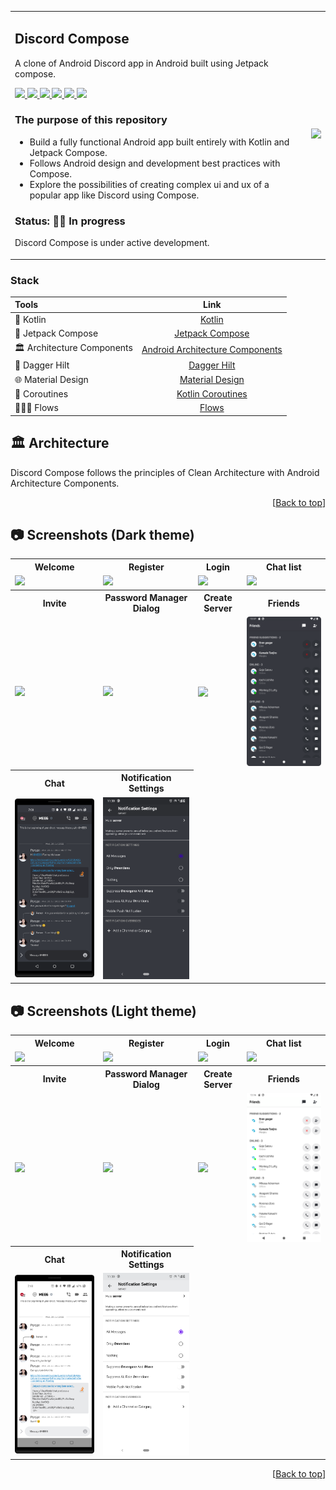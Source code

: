 <div id="top"></div>

<table style="width:100%">
  <tr>
    <td>

## Discord Compose

<p align="left"> A clone of Android Discord app in Android built using Jetpack compose. </p>

<p align="left">
    <a href = "https://developer.android.com/jetpack/androidx/versions/all-channel#february_23_2022">
      <img src = "https://img.shields.io/badge/Jetpack%20Compose-1.1.1-blue.svg?color=blue&style=for-the-badge" />
    </a>
    <a href="https://kotlinlang.org/docs/releases.html">
      <img src="https://img.shields.io/badge/Kotlin-1.6.10-blue.svg?color=blue&style=for-the-badge"/>
    </a>
    <a href = "https://github.com/Anmol92verma/DiscordJetpackCompose/stargazers">
        <img src="https://img.shields.io/github/stars/Anmol92verma/DiscordJetpackCompose?color=green&style=for-the-badge" />
    </a>
    <a href = "https://github.com/Anmol92verma/DiscordJetpackCompose/network/members">
        <img src="https://img.shields.io/github/forks/Anmol92verma/DiscordJetpackCompose?color=green&style=for-the-badge" />
    </a>
    <a href = "https://github.com/Anmol92verma/DiscordJetpackCompose/watchers">
        <img src="https://img.shields.io/github/watchers/Anmol92verma/DiscordJetpackCompose?color=yellowgreen&style=for-the-badge" />
    </a>
    <a href = "https://github.com/Anmol92verma/DiscordJetpackCompose/issues">
        <img src="https://img.shields.io/github/issues/Anmol92verma/DiscordJetpackCompose?color=orange&style=for-the-badge" />
    </a>
</p>

### The purpose of this repository

- Build a fully functional Android app built entirely with Kotlin and Jetpack Compose.
- Follows Android design and development best practices with Compose.
- Explore the possibilities of creating complex ui and ux of a popular app like Discord using
  Compose.

### Status: 👨‍💻 In progress

<p>Discord Compose is under active development.</p>

</td> 
<td>
  <img src = "art/discord_flow.gif" width="240"/>
</td>
</tr>
</table>

### Stack

| Tools | Link |
|     :---      |          :---: |
| 🤖 Kotlin | [Kotlin](https://kotlinlang.org) |
| 💚 Jetpack Compose | [Jetpack Compose](https://developer.android.com/jetpack/compose) |
| 🏛 Architecture Components | [Android Architecture Components](https://developer.android.com/topic/libraries/architecture) |
| 💉 Dagger Hilt | [Dagger Hilt](https://developer.android.com/training/dependency-injection/hilt-android) |
| 🌐 Material Design | [Material Design](https://developer.android.com/jetpack/androidx/releases/compose-material) |
| 🌊 Coroutines | [Kotlin Coroutines](https://developer.android.com/kotlin/coroutines) |
| 🏄🏼‍♀️ Flows | [Flows](https://developer.android.com/kotlin/flow) |

## 🏛️ Architecture

Discord Compose follows the principles of Clean Architecture with Android Architecture Components.

<p align="right">[<a href="#top">Back to top</a>]</p>

## 📷 Screenshots (Dark theme)

<table style="width:100%">
  <tr>
    <th>Welcome</th>
    <th>Register</th> 
    <th>Login</th>
    <th>Chat list</th>
  </tr>
  <tr>
    <td><img src = "art/discord_welcome_dark.png" width=240/></td> 
    <td><img src = "art/discord_register_dark.png" width=240/></td>
    <td><img src = "art/discord_login_dark.png" width=240/></td> 
    <td><img src = "art/discord_chat_list_dark.png" width=240/></td>
  </tr>
  <tr>
    <th>Invite</th>
    <th>Password Manager Dialog</th>
    <th>Create Server</th>
    <th>Friends</th>
  </tr>
  <tr>
    <td><img src = "art/discord_invite_dark.png" width=240/></td>
    <td><img src = "art/discord_password_manager_dialog_dark.png" width=240/></td>
    <td><img src = "art/discord_create_server_dark.png" width=240/></td>
    <td><img src = "art/discord_friends_dark.png" width=240/></td>
  </tr>
  <tr>
    <th>Chat</th>
    <th>Notification Settings</th>
  </tr>
  <tr>
    <td><img src = "art/discord_chat_dark.png" width=240/></td>
    <td><img src = "art/discord_notification_dark.png" width=240/></td>
  </tr>
</table>

## 📷 Screenshots (Light theme)

<table style="width:100%">
  <tr>
    <th>Welcome</th>
    <th>Register</th> 
    <th>Login</th>
    <th>Chat list</th>
  </tr>
  <tr>
    <td><img src = "art/discord_welcome_light.png" width=240/></td> 
    <td><img src = "art/discord_register_light.png" width=240/></td>
    <td><img src = "art/discord_login_light.png" width=240/></td> 
    <td><img src = "art/discord_chat_list_light.png" width=240/></td>
  </tr>
  <tr>
    <th>Invite</th>
    <th>Password Manager Dialog</th>
    <th>Create Server</th>
    <th>Friends</th>
  </tr>
  <tr>
    <td><img src = "art/discord_invite_light.png" width=240/></td>
    <td><img src = "art/discord_password_manager_dialog_light.png" width=240/></td>
    <td><img src = "art/discord_create_server_light.png" width=240/></td>
    <td><img src = "art/discord_friends_light.png" width=240/></td>
  </tr>
  <tr>
    <th>Chat</th>
    <th>Notification Settings</th>
  </tr>
  <tr>
    <td><img src = "art/discord_chat_light.png" width=240/></td>
    <td><img src = "art/discord_notification_light.png" width=240/></td>
  </tr>
</table>

<p align="right">[<a href="#top">Back to top</a>]</p>
